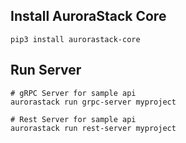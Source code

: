 ## Install AuroraStack Core
```
pip3 install aurorastack-core
```
## Run Server
```
# gRPC Server for sample api
aurorastack run grpc-server myproject

# Rest Server for sample api
aurorastack run rest-server myproject
```
